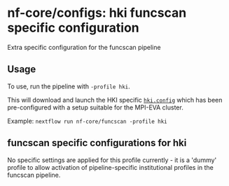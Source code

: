 # nf-core/configs: hki funcscan specific configuration

Extra specific configuration for the funcscan pipeline

## Usage

To use, run the pipeline with `-profile hki`.

This will download and launch the HKI specific [`hki.config`](../../../conf/pipeline/funcscan/hki.config) which has been pre-configured with a setup suitable for the MPI-EVA cluster.

Example: `nextflow run nf-core/funcscan -profile hki`

## funcscan specific configurations for hki

No specific settings are applied for this profile currently - it is a 'dummy' profile to allow activation of pipeline-specific institutional profiles in the funcscan pipeline.
